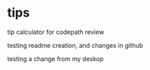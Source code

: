 # tips
tip calculator for codepath review

testing readme creation, and changes in github

testing a change from my deskop
